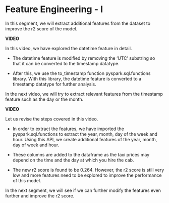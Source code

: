 # Feature Engineering - I

In this segment, we will extract additional features from the dataset to improve the r2 score of the model.

**VIDEO**

In this video, we have explored the datetime feature in detail.

-   The datetime feature is modified by removing the ‘UTC’ substring so that it can be converted to the timestamp datatype.
    
-   After this, we use the to_timestamp function pyspark.sql.functions library. With this library, the datetime feature is converted to a timestamp datatype for further analysis.
    

In the next video, we will try to extract relevant features from the timestamp feature such as the day or the month.

**VIDEO**

Let us revise the steps covered in this video.

-   In order to extract the features, we have imported the pyspark.sql.functions to extract the year, month, day of the week and hour. Using this API, we create additional features of the year, month, day of week and hour.
    
-   These columns are added to the dataframe as the taxi prices may depend on the time and the day at which you hire the cab.
    
-   The new r2 score is found to be 0.264. However, the r2 score is still very low and more features need to be explored to improve the performance of this model.
    

In the next segment, we will see if we can further modify the features even further and improve the r2 score.